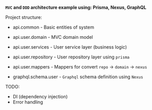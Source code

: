 **`MVC` and `DDD` architecture example using: Prisma, Nexus, GraphQL**

Project structure:

- api.common - Basic entities of system

- api.user.domain - MVC domain model

- api.user.services - User service layer (business logic)

- api.user.repository - User repository layer using `prisma`

- api.user.mappers - Mappers for convert `repo` -> `domain` -> `nexus`

- graphql.schema.user - `Graphql` schema definition using `Nexus`

TODO: 
- DI (dependency injection)
- Error handling
